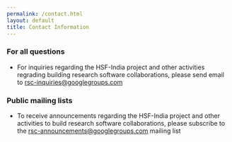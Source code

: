 ```yaml
---
permalink: /contact.html
layout: default
title: Contact Information
---
```


### For all questions
  * For inquiries regarding the HSF-India project and other activities regrading building research software collaborations, please send email to [rsc-inquiries@googlegroups.com](mailto:rsc-inquiries@googlegroups.com)

### Public mailing lists
  * To receive announcements regarding the HSF-India project and other activities to build research software collaborations, please subscribe to the [rsc-announcements@googlegroups.com](https://groups.google.com/g/rsc-announcements) mailing list
  
